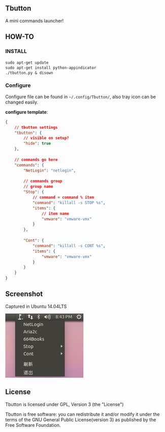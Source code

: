 Tbutton
---

A mini commands launcher!

## HOW-TO

### INSTALL

```
sudo apt-get update
sudo apt-get install python-appindicator
./tbutton.py & disown
```
### Configure

Configure file can be found in `~/.config/Tbutton/`, also tray icon can be changed easily.

__configure template__:
```json
{
    // tbutton settings
    "tbutton": {
        // visible on setup?
        "hide": true
    },

    // commands go here
    "commands": {
        "NetLogin": "netlogin",

        // commands group
        // group name
        "Stop": {
            // command = command % item
            "command": "killall -s STOP %s",
            "items": {
                // item name
                "vmware": "vmware-vmx"
            }
        },

        "Cont": {
            "command": "killall -s CONT %s",
            "items": {
                "vmware": "vmware-vmx"
            }
        }
    }
}
```

## Screenshot

Captured in Ubuntu 14.04LTS

![](https://raw.githubusercontent.com/overvenus/tbutton/master/art/TbuttonScr.png)


## License

Tbutton is licensed under GPL, Version 3 (the "License")

Tbutton is free software: you can redistribute it and/or modify it under the terms of the GNU General Public License(version 3) as published by the Free Software Foundation.
